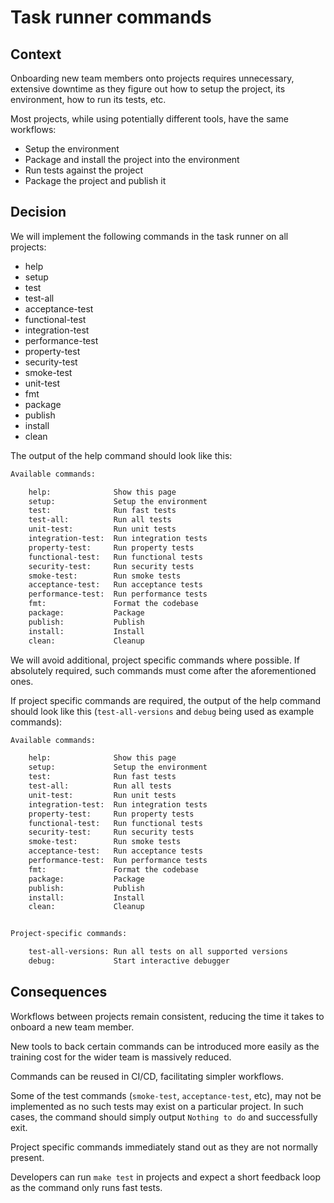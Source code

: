 # Task runner commands

## Context
Onboarding new team members onto projects requires unnecessary, extensive downtime as they figure out how to setup the project, its environment, how to run its tests, etc.

Most projects, while using potentially different tools, have the same workflows:
 - Setup the environment
 - Package and install the project into the environment
 - Run tests against the project
 - Package the project and publish it

## Decision
We will implement the following commands in the task runner on all projects:
- help
- setup
- test
- test-all
- acceptance-test
- functional-test
- integration-test
- performance-test
- property-test
- security-test
- smoke-test
- unit-test
- fmt
- package
- publish
- install
- clean

The output of the help command should look like this:
```sh
Available commands:

    help:              Show this page
    setup:             Setup the environment
    test:              Run fast tests
    test-all:          Run all tests
    unit-test:         Run unit tests
    integration-test:  Run integration tests
    property-test:     Run property tests
    functional-test:   Run functional tests
    security-test:     Run security tests
    smoke-test:        Run smoke tests
    acceptance-test:   Run acceptance tests
    performance-test:  Run performance tests
    fmt:               Format the codebase
    package:           Package
    publish:           Publish
    install:           Install
    clean:             Cleanup
```

We will avoid additional, project specific commands where possible. If absolutely required, such commands must come after the aforementioned ones.

If project specific commands are required, the output of the help command should look like this (`test-all-versions` and `debug` being used as example commands):
```sh
Available commands:

    help:              Show this page
    setup:             Setup the environment
    test:              Run fast tests
    test-all:          Run all tests
    unit-test:         Run unit tests
    integration-test:  Run integration tests
    property-test:     Run property tests
    functional-test:   Run functional tests
    security-test:     Run security tests
    smoke-test:        Run smoke tests
    acceptance-test:   Run acceptance tests
    performance-test:  Run performance tests
    fmt:               Format the codebase
    package:           Package
    publish:           Publish
    install:           Install
    clean:             Cleanup


Project-specific commands:

    test-all-versions: Run all tests on all supported versions
    debug:             Start interactive debugger
```

## Consequences
Workflows between projects remain consistent, reducing the time it takes to onboard a new team member.

New tools to back certain commands can be introduced more easily as the training cost for the wider team is massively reduced.

Commands can be reused in CI/CD, facilitating simpler workflows.

Some of the test commands (`smoke-test`, `acceptance-test`, etc), may not be implemented as no such tests may exist on a particular project. In such cases, the command should simply output `Nothing to do` and successfully exit.

Project specific commands immediately stand out as they are not normally present.

Developers can run `make test` in projects and expect a short feedback loop as the command only runs fast tests.
